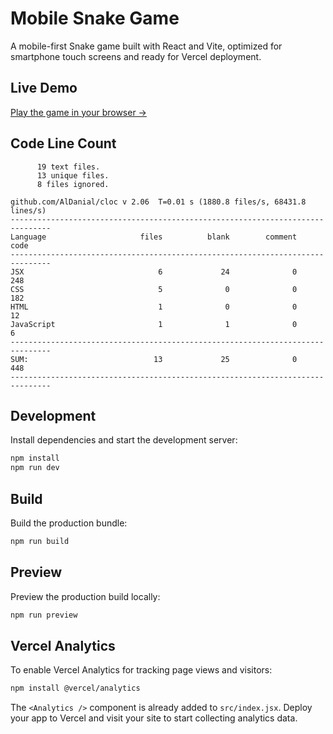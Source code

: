 # Mobile Snake Game

A mobile-first Snake game built with React and Vite, optimized for smartphone touch screens and ready for Vercel deployment.

## Live Demo

[Play the game in your browser →](https://ai-battle-phase1-chatgpt.vercel.app/)

## Code Line Count

```text
      19 text files.
      13 unique files.
      8 files ignored.

github.com/AlDanial/cloc v 2.06  T=0.01 s (1880.8 files/s, 68431.8 lines/s)
-------------------------------------------------------------------------------
Language                     files          blank        comment           code
-------------------------------------------------------------------------------
JSX                              6             24              0            248
CSS                              5              0              0            182
HTML                             1              0              0             12
JavaScript                       1              1              0              6
-------------------------------------------------------------------------------
SUM:                            13             25              0            448
-------------------------------------------------------------------------------
```

## Development

Install dependencies and start the development server:
```bash
npm install
npm run dev
```

## Build

Build the production bundle:
```bash
npm run build
```

## Preview

Preview the production build locally:
```bash
npm run preview
```

## Vercel Analytics

To enable Vercel Analytics for tracking page views and visitors:

```bash
npm install @vercel/analytics
```

The `<Analytics />` component is already added to `src/index.jsx`. Deploy your app to Vercel and visit your site to start collecting analytics data.

